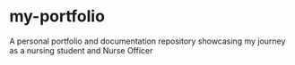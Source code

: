 # my-portfolio
A personal portfolio and documentation repository showcasing my journey as a nursing student and Nurse Officer 
